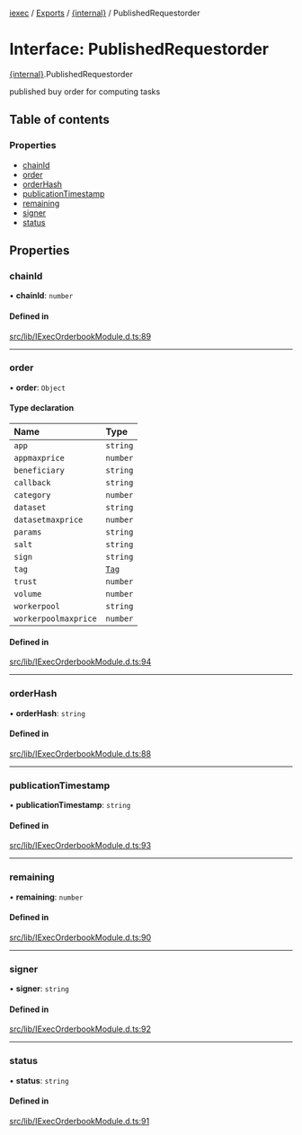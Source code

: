 [iexec](../README.md) / [Exports](../modules.md) / [{internal}](../modules/internal_.md) / PublishedRequestorder

# Interface: PublishedRequestorder

[{internal}](../modules/internal_.md).PublishedRequestorder

published buy order for computing tasks

## Table of contents

### Properties

- [chainId](internal_.PublishedRequestorder.md#chainid)
- [order](internal_.PublishedRequestorder.md#order)
- [orderHash](internal_.PublishedRequestorder.md#orderhash)
- [publicationTimestamp](internal_.PublishedRequestorder.md#publicationtimestamp)
- [remaining](internal_.PublishedRequestorder.md#remaining)
- [signer](internal_.PublishedRequestorder.md#signer)
- [status](internal_.PublishedRequestorder.md#status)

## Properties

### chainId

• **chainId**: `number`

#### Defined in

[src/lib/IExecOrderbookModule.d.ts:89](https://github.com/iExecBlockchainComputing/iexec-sdk/blob/92c9bf6/src/lib/IExecOrderbookModule.d.ts#L89)

___

### order

• **order**: `Object`

#### Type declaration

| Name | Type |
| :------ | :------ |
| `app` | `string` |
| `appmaxprice` | `number` |
| `beneficiary` | `string` |
| `callback` | `string` |
| `category` | `number` |
| `dataset` | `string` |
| `datasetmaxprice` | `number` |
| `params` | `string` |
| `salt` | `string` |
| `sign` | `string` |
| `tag` | [`Tag`](../modules/internal_.md#tag) |
| `trust` | `number` |
| `volume` | `number` |
| `workerpool` | `string` |
| `workerpoolmaxprice` | `number` |

#### Defined in

[src/lib/IExecOrderbookModule.d.ts:94](https://github.com/iExecBlockchainComputing/iexec-sdk/blob/92c9bf6/src/lib/IExecOrderbookModule.d.ts#L94)

___

### orderHash

• **orderHash**: `string`

#### Defined in

[src/lib/IExecOrderbookModule.d.ts:88](https://github.com/iExecBlockchainComputing/iexec-sdk/blob/92c9bf6/src/lib/IExecOrderbookModule.d.ts#L88)

___

### publicationTimestamp

• **publicationTimestamp**: `string`

#### Defined in

[src/lib/IExecOrderbookModule.d.ts:93](https://github.com/iExecBlockchainComputing/iexec-sdk/blob/92c9bf6/src/lib/IExecOrderbookModule.d.ts#L93)

___

### remaining

• **remaining**: `number`

#### Defined in

[src/lib/IExecOrderbookModule.d.ts:90](https://github.com/iExecBlockchainComputing/iexec-sdk/blob/92c9bf6/src/lib/IExecOrderbookModule.d.ts#L90)

___

### signer

• **signer**: `string`

#### Defined in

[src/lib/IExecOrderbookModule.d.ts:92](https://github.com/iExecBlockchainComputing/iexec-sdk/blob/92c9bf6/src/lib/IExecOrderbookModule.d.ts#L92)

___

### status

• **status**: `string`

#### Defined in

[src/lib/IExecOrderbookModule.d.ts:91](https://github.com/iExecBlockchainComputing/iexec-sdk/blob/92c9bf6/src/lib/IExecOrderbookModule.d.ts#L91)
